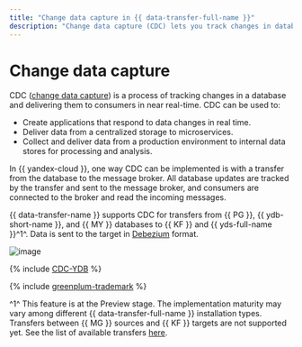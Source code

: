 ```yaml
---
title: "Change data capture in {{ data-transfer-full-name }}"
description: "Change data capture (CDC) lets you track changes in databases and deliver them to end users in real time."
---
```


# Change data capture

CDC ([change data capture](https://en.wikipedia.org/wiki/Change_data_capture)) is a process of tracking changes in a database and delivering them to consumers in near real-time. CDC can be used to:

* Create applications that respond to data changes in real time.
* Deliver data from a centralized storage to microservices.
* Collect and deliver data from a production environment to internal data stores for processing and analysis.

In {{ yandex-cloud }}, one way CDC can be implemented is with a transfer from the database to the message broker. All database updates are tracked by the transfer and sent to the message broker, and consumers are connected to the broker and read the incoming messages.

{{ data-transfer-name }} supports CDC for transfers from {{ PG }}, {{ ydb-short-name }}, and {{ MY }} databases to {{ KF }} and {{ yds-full-name }}^1^. Data is sent to the target in [Debezium](https://debezium.io/) format.

![image](../../_assets/data-transfer/concepts/cdc-flow.png)

{% include [CDC-YDB](../../_includes/data-transfer/note-ydb-cdc.md) %}

{% include [greenplum-trademark](../../_includes/mdb/mgp/trademark.md) %}

^1^ This feature is at the Preview stage.
The implementation maturity may vary among different {{ data-transfer-full-name }} installation types. Transfers between {{ MG }} sources and {{ KF }} targets are not supported yet. See the list of available transfers [here](../transfer-matrix.md).
